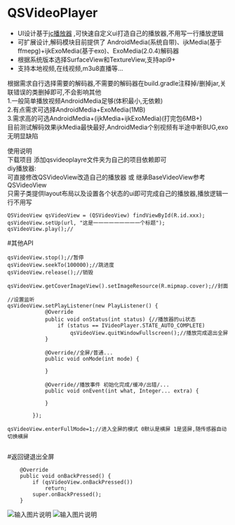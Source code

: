 QSVideoPlayer
====
  * UI设计基于[jc播放器](https://github.com/lipangit/JieCaoVideoPlayer) ,可快速自定义ui打造自己的播放器,不用写一行播放逻辑
  * 可扩展设计,解码模块目前提供了 AndroidMedia(系统自带)、ijkMedia(基于ffmepg)+ijkExoMedia(基于exo)、ExoMedia(2.0.4)解码器
  * 根据系统版本选择SurfaceView和TextureView,支持api9+
  * 支持本地视频,在线视频,m3u8直播等...

根据需求自行选择需要的解码器,不需要的解码器在build.gradle注释掉/删掉jar,关联错误的类删掉即可,不会影响其他<br>
1.一般简单播放视频AndroidMedia足够(体积最小,无依赖)<br>
2.有点需求可选择AndroidMedia+ExoMedia(1MB)<br>
3.需求高的可选AndroidMedia+(ijkMedia+ijkExoMedia)(打完包6MB+) <br>
目前测试解码效果ijkMedia最快最好,AndroidMedia个别视频有半途中断BUG,exo无明显缺陷<br>

使用说明<br>
下载项目 添加qsvideoplayre文件夹为自己的项目依赖即可<br>
diy播放器: <br>
可直接修改QSVideoView改造自己的播放器 或 继承BaseVideoView参考QSVideoView<br>
只需子类提供layout布局以及设置各个状态的ui即可完成自己的播放器,播放逻辑一行不用写<br>
```
QSVideoView qsVideoView = (QSVideoView) findViewById(R.id.xxx);
qsVideoView.setUp(url, "这是一一一一一一一一一个标题");
qsVideoView.play();//
```

#其他API

```
qsVideoView.stop();//暂停
qsVideoView.seekTo(100000);//跳进度
qsVideoView.release();//销毁

qsVideoView.getCoverImageView().setImageResource(R.mipmap.cover);//封面

//设置监听
qsVideoView.setPlayListener(new PlayListener() {
            @Override
            public void onStatus(int status) {//播放器的ui状态
                if (status == IVideoPlayer.STATE_AUTO_COMPLETE)
                    qsVideoView.quitWindowFullscreen();//播放完成退出全屏
            }

            @Override//全屏/普通...
            public void onMode(int mode) {

            }

            @Override//播放事件 初始化完成/缓冲/出错/...
            public void onEvent(int what, Integer... extra) {

            }

        });

qsVideoView.enterFullMode=1;//进入全屏的模式 0默认是横屏 1是竖屏,随传感器自动切换横屏


```
#返回键退出全屏
```
    @Override
    public void onBackPressed() {
        if (qsVideoView.onBackPressed())
            return;
        super.onBackPressed();
    }
```

![输入图片说明](http://git.oschina.net/uploads/images/2017/0301/151443_9778d0d4_530535.jpeg "在这里输入图片标题")
![输入图片说明](http://git.oschina.net/uploads/images/2017/0224/180438_84c8332c_530535.jpeg "在这里输入图片标题")

